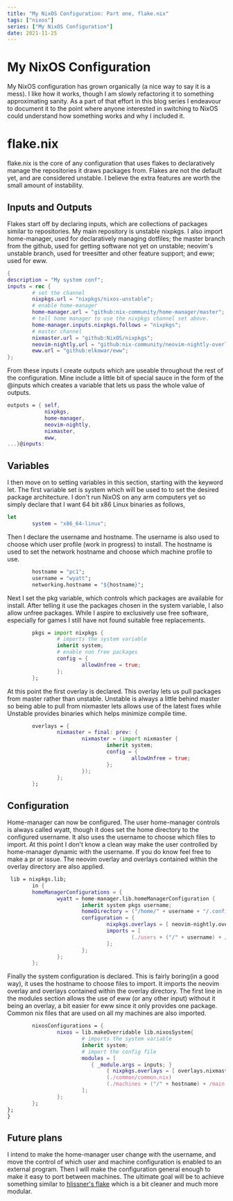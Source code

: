 ```yaml
---
title: "My NixOS Configuration: Part one, flake.nix"
tags: ["nixos"]
series: ["My NixOS Configuration"]
date: 2021-11-25
---
```

# My NixOS Configuration
My NixOS configuration has grown organically (a nice way to say it is a mess). I like how it works, though I am slowly refactoring it to something approximating sanity. As a part of that effort in this blog series I endeavour to document it to the point where anyone interested in switching to NixOS could understand how something works and why I included it. 

# flake.nix
flake.nix is the core of any configuration that uses flakes to declaratively manage the repositories it draws packages from. Flakes are not the default yet, and are considered unstable. I believe the extra features are worth the small amount of instability.

## Inputs and Outputs
Flakes start off by declaring inputs, which are collections of packages similar to repositories. My main repository is unstable nixpkgs. I also import home-manager, used for declaratively managing dotfiles; the master branch from the github, used for getting software not yet on unstable; neovim's unstable branch, used for treesitter and other feature support; and eww; used for eww.
```nix
{
description = "My system conf";
inputs = rec {
        # set the channel
        nixpkgs.url = "nixpkgs/nixos-unstable";
        # enable home-manager
        home-manager.url = "github:nix-community/home-manager/master";
        # tell home manager to use the nixpkgs channel set above.
        home-manager.inputs.nixpkgs.follows = "nixpkgs";
        # master channel
        nixmaster.url = "github:NixOS/nixpkgs";
        neovim-nightly.url = "github:nix-community/neovim-nightly-overlay";
        eww.url = "github:elkowar/eww";
};
```
From these inputs I create outputs which are useable throughout the rest of the configuration. Mine include a little bit of special sauce in the form of the @inputs which creates a variable that lets us pass the whole value of outputs.
```nix
outputs = { self, 
            nixpkgs, 
            home-manager,
            neovim-nightly,
            nixmaster,
            eww,
...}@inputs:
```
## Variables
I then move on to setting variables in this section, starting with the keyword let. The first variable set is system which will be used to to set the desired package architecture. I don't run NixOS on any arm computers yet so simply declare that I want 64 bit x86 Linux binaries as follows,
```nix
let
        system = "x86_64-linux";
```
Then I declare the username and hostname.  The username is also used to choose which user profile (work in progress) to install. The hostname is used to set the network hostname and choose which machine profile to use.
```nix
        hostname = "pc1";                                                   
        username = "wyatt";                                                 
        networking.hostname = "${hostname}";
```
Next I set the pkg variable, which controls which packages are available for install. After telling it use the packages chosen in the system variable, I also allow unfree packages. While I aspire to exclusively use free software, especially for games I still have not found suitable free replacements.
```nix
        pkgs = import nixpkgs {                                             
                # imports the system variable                               
                inherit system;                                             
                # enable non free packages                                  
                config = {                                                  
                        allowUnfree = true;                                 
                };                                                          
        };
```
At this point the first overlay is declared. This overlay lets us pull packages from master rather than unstable. Unstable is always a little behind master so being able to pull from nixmaster lets allows use of the latest fixes while Unstable provides binaries which helps minimize compile time.
```nix
        overlays = {                                                        
                nixmaster = final: prev: {                                  
                        nixmaster = (import nixmaster {                     
                                inherit system;                             
                                config = {                                  
                                        allowUnfree = true;                 
                                };                                          
                        });                                                 
                };                                                          
        };
```
## Configuration
Home-manager can now be configured. The user home-manager controls is always called wyatt, though it does set the home directory to the configured username. It also uses the username to choose which files to import. At this point I don't know a clean way make the user controlled by home-manager dynamic with the username. If you do know feel free to make a pr or issue. The neovim overlay and overlays contained within the overlay directory are also applied.
```nix
 lib = nixpkgs.lib;                                                                          
        in {                                                                                        
        homeManagerConfigurations = {                                                               
                wyatt = home-manager.lib.homeManagerConfiguration {                                 
                        inherit system pkgs username;                                               
                        homeDirectory = ("/home/" + username + "/.config");                         
                        configuration = {                                                           
                                nixpkgs.overlays = [ neovim-nightly.overlay (import ./overlays)];   
                                imports = [                                                         
                                        (./users + ("/" + username) + /dotfiles/main.nix)           
                                ];                                                                  
                        };                                                                          
                };                                                                                  
        };
```
Finally the system configuration is declared. This is fairly boring(in a good way), it uses the hostname to choose files to import. It imports the neovim overlay and overlays contained within the overlay directory. The first line in the modules section allows the use of eww (or any other input) without it being an overlay, a bit easier for eww since it only provides one package. Common nix files that are used on all my machines are also imported.
```nix
        nixosConfigurations = {                                                                     
                nixos = lib.makeOverridable lib.nixosSystem{                                        
                        # imports the system variable                                               
                        inherit system;                                                             
                        # import the config file                                                    
                        modules = [                                                                 
                           { _module.args = inputs; }                                               
                                { nixpkgs.overlays = [ overlays.nixmaster  (import ./overlays)]; }  
                                (./common/common.nix)                                               
                                (./machines + ("/" + hostname) + /main.nix)                         
                        ];                                                                          
                };                                                                                  
        };                                                                                          
};                                                                                                  
}
```
## Future plans
I intend to make the home-manager user change with the username, and move the control of which user and machine configuration is enabled to an external program. Then I will make the configuration general enough to make it easy to port between machines. The ultimate goal will be to achieve something similar to [hlissner's flake](https://github.com/hlissner/dotfiles/blob/master/flake.nix) which is a bit cleaner and much more modular.
